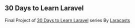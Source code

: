 ## 30 Days to Learn Laravel

Final Project of [30 Days to Learn Laravel](https://laracasts.com/series/30-days-to-learn-laravel-11) series By [Laracasts](https://laracasts.com/)

